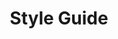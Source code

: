 ---
title: "Style Guide"
link: "https://drive.google.com/file/d/1O2KBCEm7abOCOdd1y6TWZyfOeQL5Jsh4/view"
meta_title: ""
description: ""
image: "/images/styide.PNG"
categories: ["Business"]
draft: false
---